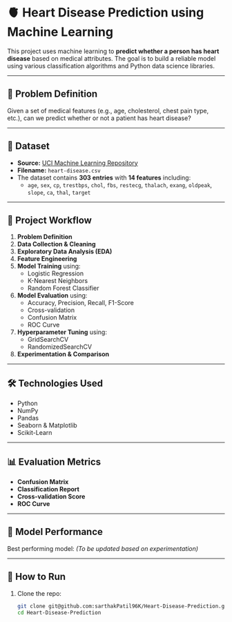 # 🫀 Heart Disease Prediction using Machine Learning

This project uses machine learning to **predict whether a person has heart disease** based on medical attributes. The goal is to build a reliable model using various classification algorithms and Python data science libraries.

---

## 📌 Problem Definition

Given a set of medical features (e.g., age, cholesterol, chest pain type, etc.), can we predict whether or not a patient has heart disease?

---

## 📁 Dataset

- **Source:** [UCI Machine Learning Repository](https://archive.ics.uci.edu/ml/datasets/heart+Disease)
- **Filename:** `heart-disease.csv`
- The dataset contains **303 entries** with **14 features** including:
  - `age`, `sex`, `cp`, `trestbps`, `chol`, `fbs`, `restecg`, `thalach`, `exang`, `oldpeak`, `slope`, `ca`, `thal`, `target`

---

## 🧪 Project Workflow

1. **Problem Definition**
2. **Data Collection & Cleaning**
3. **Exploratory Data Analysis (EDA)**
4. **Feature Engineering**
5. **Model Training** using:
   - Logistic Regression
   - K-Nearest Neighbors
   - Random Forest Classifier
6. **Model Evaluation** using:
   - Accuracy, Precision, Recall, F1-Score
   - Cross-validation
   - Confusion Matrix
   - ROC Curve
7. **Hyperparameter Tuning** using:
   - GridSearchCV
   - RandomizedSearchCV
8. **Experimentation & Comparison**

---

## 🛠️ Technologies Used

- Python
- NumPy
- Pandas
- Seaborn & Matplotlib
- Scikit-Learn

---

## 📊 Evaluation Metrics

- **Confusion Matrix**
- **Classification Report**
- **Cross-validation Score**
- **ROC Curve**

---

## 🔬 Model Performance

Best performing model: _(To be updated based on experimentation)_

---

## 🚀 How to Run

1. Clone the repo:
   ```bash
   git clone git@github.com:sarthakPatil96K/Heart-Disease-Prediction.git
   cd Heart-Disease-Prediction
